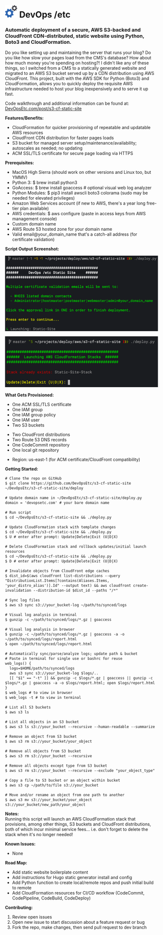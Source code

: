<h1> <img src="image/logo.png"> DevOps /etc</h1>

### Automatic deployment of a secure, AWS S3-backed and CloudFront CDN-distributed, static website using Python, Boto3 and CloudFormation.

Do you like setting up and maintaining the server that runs your blog? Do you like how slow your pages load from the CMS's database? How about how much money you're spending on hosting?! I didn't like any of these things, so I switched from a CMS to a statically generated website and migrated to an AWS S3 bucket served up by a CDN distribution using AWS CloudFront. This project, built with the AWS SDK for Python (Boto3) and CloudFormation, allows you to quickly deploy the requisite AWS infrastructure needed to host your blog inexpensively and to serve it up fast.

Code walkthrough and additional information can be found at:  [DevOpsEtc.com/post/s3-cf-static-site](https://DevOpsEtc.com/post/s3-cf-static-site)

**Features/Benefits:**
  * CloudFormation for quicker provisioning of repeatable and updatable AWS resources
  * CloudFront CDN distribution for faster pages loads
  * S3 bucket for managed server setup/maintenance/availability; autoscales as needed; no updating
  * ACM SSL/TLS certificate for secure page loading via HTTPS

**Prerequisites:**
  * MacOS High Sierra (should work on other versions and Linux too, but YMMV)
  * Python 3: $ brew install python3
  * GoAccess: $ brew install goaccess # optional visual web log analyzer
  * Python Modules: $ pip3 install awscli boto3 colorama (sudo may be needed for elevated privileges)
  * Amazon Web Services account (if new to AWS, there's a year long free-tier plan available)
  * AWS credentials: $ aws configure (paste in access keys from AWS management console)
  * Custom domain name
  * AWS Route 53 hosted zone for your domain name
  * Valid email@your_domain_name that's a catch-all address (for certificate validation)

**Script Output Screenshot:**

  <p align="center"> <img src="image/output1.png"></p>

  <p align="center"> <img src="image/stack_exists.png"></p>

**What Gets Provisioned:**
  * One ACM SSL/TLS certificate
  * One IAM group
  * One IAM group policy
  * One IAM user
  * Two S3 buckets
  - Two CloudFront distributions
  - Two Route 53 DNS records
  - One CodeCommit repository
  - One local git repository
  * Region: us-east-1 (for ACM certificate/CloudFront compatibility)

**Getting Started:**

    # Clone the repo on GitHub
    $ git clone https://github.com/DevOpsEtc/s3-cf-static-site ~/DevOpsEtc/s3-cf-static-site/deploy

    # Update domain name in ~/DevOpsEtc/s3-cf-static-site/deploy.py
    domain = 'devopsetc.com' # your bare domain name

    # Run script
    $ cd ~/DevOpsEtc/s3-cf-static-site && ./deploy.py

    # Update CloudFormation stack with template changes
    $ cd ~/DevOpsEtc/s3-cf-static-site && ./deploy.py
    $ U # enter after prompt: Update|Delete|Exit (U|D|X)

    # Delete CloudFormation stack and rollback updates/initial launch resources
    $ cd ~/DevOpsEtc/s3-cf-static-site && ./deploy.py
    $ D # enter after prompt: Update|Delete|Exit (U|D|X)

    # Invalidate objects from CloudFront edge caches
    $ dist_id=$(aws cloudfront list-distributions --query "DistributionList.Items[?contains(Aliases.Items, 'your_distro_alias')].Id" --output text) && aws cloudfront create-invalidation --distribution-id $dist_id --paths "/*"

    # Sync log files
    $ aws s3 sync s3://your_bucket-log ~/path/to/synced/logs

    # Visual log analysis in terminal
    $ gunzip -c ~/path/to/synced/logs/*.gz | goaccess

    # Visual log analysis in browser
    $ gunzip -c ~/path/to/synced/logs/*.gz | goaccess -a -o ~/path/to/synced/logs/report.html
    $ open ~/path/to/synced/logs/report.html

    # Automatically sync/parse/analyze logs; update path & bucket
    # Paste in terminal for single use or bashrc for reuse
    web_logs() {
      logs=$HOME/path/to/synced/logs
      aws s3 sync s3://your_bucket-log $logs/..
      [[ "$1" == "-t" ]] && gunzip -c $logs/*.gz | goaccess || gunzip -c $logs/*.gz | goaccess -a -o $logs/report.html; open $logs/report.html
    }
    $ web_logs # to view in browser
    $ web_logs -t # to view in terminal

    # List all S3 buckets
    $ aws s3 ls

    # List all objects in an S3 bucket
    $ aws s3 ls s3://your_bucket --recursive --human-readable --summarize

    # Remove an object from S3 bucket
    $ aws s3 rm s3://your_bucket/your_object

    # Remove all objects from S3 bucket
    $ aws s3 rm s3://your_bucket --recursive

    # Remove all objects except type from S3 bucket
    $ aws s3 rm s3://your_bucket --recursive --exclude "your_object_type"

    # Copy a file to S3 bucket or an object within bucket
    $ aws s3 cp ~/path/to/file s3://your_bucket

    # Move and/or rename an object from one path to another
    $ aws s3 mv s3://your_bucket/your_object s3://your_bucket/new_path/your_object

**Notes:**    
Running this script will launch an AWS CloudFormation stack that provisions, among other things, S3 buckets and CloudFront distributions, both of which incur minimal service fees... i.e. don't forget to delete the stack when it's no longer needed!

**Known Issues:**
- None

**Road Map:**
- Add static website boilerplate content
- Add instructions for Hugo static generator install and config
- Add Python function to create local/remote repos and push initial build to remote
- Add CloudFormation resources for CI/CD workflow (CodeCommit, CodePipeline, CodeBuild, CodeDeploy)

**Contributing:**
1. Review open issues
2. Open new issue to start discussion about a feature request or bug
3. Fork the repo, make changes, then send pull request to dev branch
